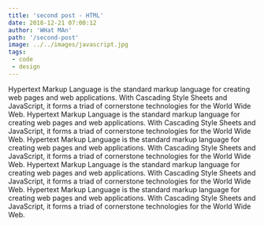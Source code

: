 ```yaml
---
title: 'second post - HTML'
date: 2018-12-21 07:00:12
author: 'WHat MAn'
path: '/second-post'
image: ../../images/javascript.jpg
tags: 
 - code
 - design
---
```


Hypertext Markup Language is the standard markup language for creating web pages and web applications. With Cascading Style Sheets and JavaScript, it forms a triad of cornerstone technologies for the World Wide Web. Hypertext Markup Language is the standard markup language for creating web pages and web applications. With Cascading Style Sheets and JavaScript, it forms a triad of cornerstone technologies for the World Wide Web. Hypertext Markup Language is the standard markup language for creating web pages and web applications. With Cascading Style Sheets and JavaScript, it forms a triad of cornerstone technologies for the World Wide Web. Hypertext Markup Language is the standard markup language for creating web pages and web applications. With Cascading Style Sheets and JavaScript, it forms a triad of cornerstone technologies for the World Wide Web. Hypertext Markup Language is the standard markup language for creating web pages and web applications. With Cascading Style Sheets and JavaScript, it forms a triad of cornerstone technologies for the World Wide Web. 